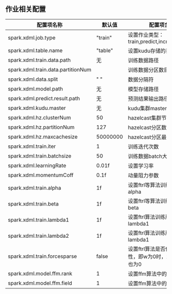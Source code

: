 ## 作业相关配置
    
配置项名称 | 默认值 | 配置项含义  
---------------- | --------------- | ---------------  
spark.xdml.job.type | "train" | 设置作业类型：train,predict,increment_train   
spark.xdml.table.name | "table" | 设置kudu存储的表名称   
spark.xdml.train.data.path | 无 | 训练数据路径  
spark.xdml.train.data.partitionNum |  | 训练数据分区数目   
spark.xdml.data.split | " " | 数据分隔符  
spark.xdml.model.path | 无 | 模型存储路径   
spark.xdml.predict.result.path | 无 | 预测结果输出路径   
spark.xdml.kudu.master | 无 | kudu集群master地址   
spark.xdml.hz.clusterNum | 50 | hazelcast集群节点数目  
spark.xdml.hz.partitionNum | 127 | hazelcast分区数目  
spark.xdml.hz.maxcachesize | 50000000 | hazelcast分区最大缓存大小   
spark.xdml.train.iter |1 | 训练迭代次数  
spark.xdml.train.batchsize | 50 | 训练数据batch大小  
spark.xdml.learningRate | 0.01f| 设置学习率  
spark.xdml.momentumCoff | 0.1f | 动量阻力参数 
spark.xdml.train.alpha | 1f | 设置ftrl等算法训练所需参数alpha  
spark.xdml.train.beta | 1f | 设置ftrl等算法训练所需参数beta  
spark.xdml.train.lambda1 | 1f | 设置ftrl算法训练所需参数lambda1  
spark.xdml.train.lambda2 | 1f | 设置ftrl算法训练所需参数lambda1  
spark.xdml.train.forcesparse | false | 设置ftrl算法是否保持强稀疏性，即w为0时，z、n对应值也为0  
spark.xdml.model.ffm.rank | 1 | 设置ffm算法中的k值  
spark.xdml.model.ffm.field | 1 | 设置ffm算法中的  

